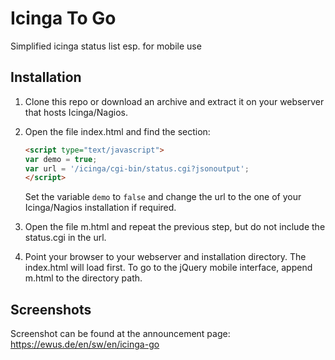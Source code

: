 # Icinga To Go

Simplified icinga status list esp. for mobile use

## Installation

1. Clone this repo or download an archive and extract it on your webserver that hosts Icinga/Nagios.

2. Open the file index.html and find the section:

    ```HTML
    <script type="text/javascript">
    var demo = true;
    var url = '/icinga/cgi-bin/status.cgi?jsonoutput';
    </script>
    ```
  
    Set the variable `demo` to `false` and change the url to the one of your Icinga/Nagios installation if required.

3. Open the file m.html and repeat the previous step, but do not include the status.cgi in the url.

4. Point your browser to your webserver and installation directory. The index.html will load first. To go to the jQuery mobile interface, append m.html to the directory path.

## Screenshots

Screenshot can be found at the announcement page: https://ewus.de/en/sw/en/icinga-go